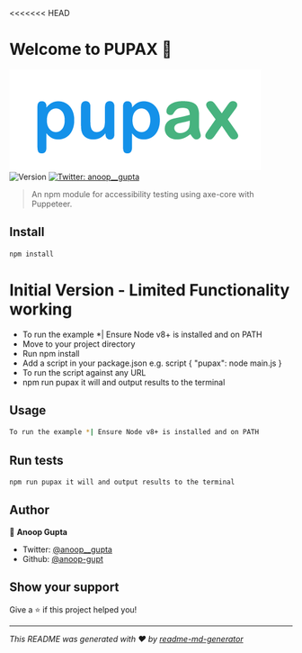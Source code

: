 <<<<<<< HEAD
# Welcome to PUPAX 👋
![pupax- a tool for accessibility testing](/pupax-logo.png)
![Version](https://img.shields.io/badge/version-0.0.0-blue.svg?cacheSeconds=2592000)
[![Twitter: anoop__gupta](https://img.shields.io/twitter/follow/anoop__gupta.svg?style=social)](https://twitter.com/anoop__gupta)

> An npm module for accessibility testing using axe-core with Puppeteer.

## Install

```sh
npm install
```
# Initial Version - Limited Functionality working
* To run the example
*| Ensure Node v8+ is installed and on PATH
* Move to your project directory
* Run npm install
* Add a script in your package.json e.g. 
script {
"pupax": node main.js
}
* To run the script against any URL
* npm run pupax <YOUR URL> it will  and output results to the terminal

## Usage

```sh
To run the example *| Ensure Node v8+ is installed and on PATH
```

## Run tests

```sh
npm run pupax it will and output results to the terminal
```

## Author

👤 **Anoop Gupta**

* Twitter: [@anoop__gupta](https://twitter.com/anoop__gupta)
* Github: [@anoop-gupt](https://github.com/anoop-gupt)

## Show your support

Give a ⭐️ if this project helped you!


***
_This README was generated with ❤️ by [readme-md-generator](https://github.com/kefranabg/readme-md-generator)_






